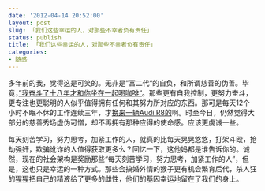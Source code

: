 ```yaml
---
date: '2012-04-14 20:52:00'
layout: post
slug: 「我们这些幸运的人，对那些不幸者负有责任」
status: publish
title: 「我们这些幸运的人，对那些不幸者负有责任」
categories:
- 随感
---
```


多年前的我，觉得这是可笑的。无非是”富二代“的自负，和所谓慈善的伪善。毕竟，[”我奋斗了十八年才和你坐在一起喝咖啡“](http://view.news.qq.com/a/20071224/000018.htm)。那些更有自我控制，更努力奋斗，更专注也更聪明的人似乎值得拥有任何和其努力所对应的东西。那可是每天12个小时不眠不休的工作连续三年，才[换来一辆Audi R8的](http://www.quora.com/What-is-it-like-to-own-an-Audi-R8/answer/Chris-Putnam)啊。时至今日，仍然觉得大部分的慈善秀场虚伪可憎，却不再拥有那种应得的使命感。应该更虔诚一些。

每天刻苦学习，努力思考，加紧工作的人，就真的比每天晃晃悠悠，打架斗殴，抢劫强奸，欺骗讹诈的人值得获取更多么？回忆一下，这他妈都是谁告诉你的。诚然，现在的社会架构是奖励那些“每天刻苦学习，努力思考，加紧工作的人”，但是，这也只是幸运的一种方式。那些会搞婚外情的猴子更有机会繁育后代，杀人狂的猩猩把自己的精液给了更多的雌性，他们的基因幸运地留在了我们的身上。


